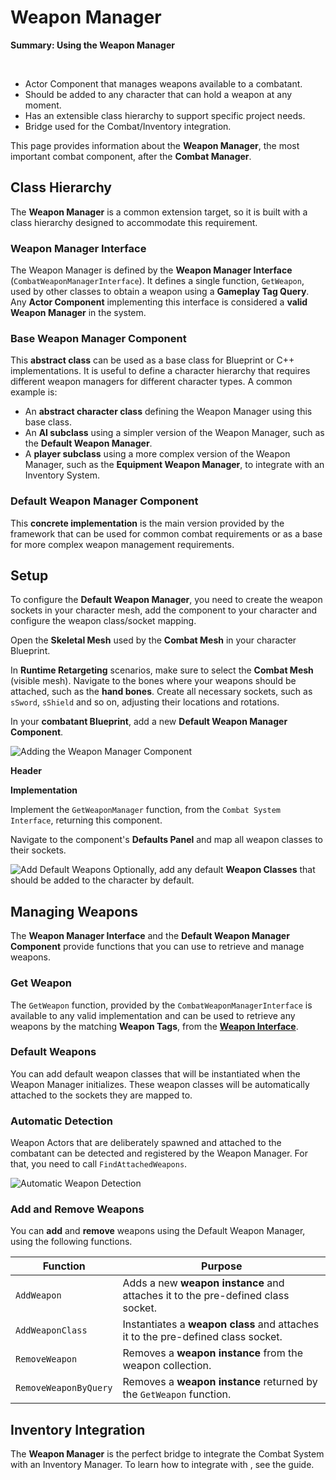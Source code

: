 # Weapon Manager
<primary-label ref="combat"/>

<tldr>
    <p><b>Summary: Using the Weapon Manager</b></p>
    <br/>
    <ul>
        <li>Actor Component that manages weapons available to a combatant.</li>
        <li>Should be added to any character that can hold a weapon at any moment.</li>
        <li>Has an extensible class hierarchy to support specific project needs.</li>
        <li>Bridge used for the Combat/Inventory integration.</li>
    </ul>
</tldr>

This page provides information about the **Weapon Manager**, the most important combat component, after the **Combat
Manager**. 

## Class Hierarchy
The **Weapon Manager** is a common extension target, so it is built with a class hierarchy designed to accommodate this 
requirement. 

### Weapon Manager Interface
The Weapon Manager is defined by the **Weapon Manager Interface** (`CombatWeaponManagerInterface`). It defines a single
function, `GetWeapon`, used by other classes to obtain a weapon using a **Gameplay Tag Query**. Any **Actor Component** 
implementing this interface is considered a **valid Weapon Manager** in the system.

### Base Weapon Manager Component
This **abstract class** can be used as a base class for Blueprint or C++ implementations. It is useful to define a character
hierarchy that requires different weapon managers for different character types. A common example is:

- An **abstract character class** defining the Weapon Manager using this base class.
- An **AI subclass** using a simpler version of the Weapon Manager, such as the **Default Weapon Manager**.
- A **player subclass** using a more complex version of the Weapon Manager, such as the **Equipment Weapon Manager**, to integrate with an Inventory System.  

### Default Weapon Manager Component
This **concrete implementation** is the main version provided by the framework that can be used for common combat 
requirements or as a base for more complex weapon management requirements.

## Setup
To configure the **Default Weapon Manager**, you need to create the weapon sockets in your character mesh, add the
component to your character and configure the weapon class/socket mapping.

<procedure title="Configuring Weapon Sockets" collapsible="true" default-state="expanded">
    <step>
        <p>Open the <b>Skeletal Mesh</b> used by the <b>Combat Mesh</b> in your character Blueprint.</p>
        <tip>In <b>Runtime Retargeting</b> scenarios, make sure to select the <b>Combat Mesh</b> (visible mesh).</tip>
    </step>
    <step>Navigate to the bones where your weapons should be attached, such as the <b>hand bones</b>.</step>
    <step>Create all necessary sockets, such as <code>sSword</code>, <code>sShield</code> and so on, adjusting their locations and rotations.</step>
</procedure>

<procedure title="Configuring the Weapon Manager" collapsible="true" default-state="expanded">
    <step>
        <p>In your <b>combatant Blueprint</b>, add a new <b>Default Weapon Manager Component</b>.</p>
        <tabs group="sample">
            <tab title="Blueprint" group-key="bp">
                <img src="cbt_weapon_manager_component.png" alt="Adding the Weapon Manager Component" border-effect="line"/>
            </tab>
            <tab title="C++" group-key="cpp">
                <p><b>Header</b></p>
                <code-block lang="c++" src="cbt_setup_weapon_manager_component.h"/>
                <p><b>Implementation</b></p>
                <code-block lang="c++" src="cbt_setup_weapon_manager_component.cpp"/>
            </tab>
        </tabs>
    </step>
    <step>Implement the <code>GetWeaponManager</code> function, from the <code>Combat System Interface</code>, returning this component.</step>
    <step>
        <p>Navigate to the component's <b>Defaults Panel</b> and map all weapon classes to their sockets.</p>
        <img src="cbt_weapon_manager_defaults.png" alt="Add Default Weapons" border-effect="line"/>
    </step>
    <step>Optionally, add any default <b>Weapon Classes</b> that should be added to the character by default.</step>
</procedure>

## Managing Weapons
The **Weapon Manager Interface** and the **Default Weapon Manager Component** provide functions that you can use to 
retrieve and manage weapons. 

### Get Weapon
The `GetWeapon` function, provided by the `CombatWeaponManagerInterface` is available to any valid implementation and
can be used to retrieve any weapons by the matching **Weapon Tags**, from the **[Weapon Interface](cbt_weapon_actors.md)**.

### Default Weapons 
You can add default weapon classes that will be instantiated when the Weapon Manager initializes. These weapon classes 
will be automatically attached to the sockets they are mapped to.

### Automatic Detection
Weapon Actors that are deliberately spawned and attached to the combatant can be detected and registered by the Weapon
Manager. For that, you need to call `FindAttachedWeapons`.

<img src="cbt_weapon_manager_scan.png" alt="Automatic Weapon Detection" border-effect="line" thumbnail="true"/>

### Add and Remove Weapons
You can **add** and **remove** weapons using the Default Weapon Manager, using the following functions.

| Function              | Purpose                                                                          |
|-----------------------|----------------------------------------------------------------------------------|
| `AddWeapon`           | Adds a new **weapon instance** and attaches it to the pre-defined class socket.  |
| `AddWeaponClass`      | Instantiates a **weapon class** and attaches it to the pre-defined class socket. |
| `RemoveWeapon`        | Removes a **weapon instance** from the weapon collection.                        |
| `RemoveWeaponByQuery` | Removes a **weapon instance** returned by the `GetWeapon` function.              |

## Inventory Integration
The **Weapon Manager** is the perfect bridge to integrate the Combat System with an Inventory Manager. To learn how to 
integrate with **[](inv_overview.md)**, see the **[](cbt_integration_inventory.md)** guide. 
